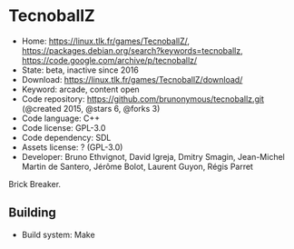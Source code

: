 # TecnoballZ

- Home: https://linux.tlk.fr/games/TecnoballZ/, https://packages.debian.org/search?keywords=tecnoballz, https://code.google.com/archive/p/tecnoballz/
- State: beta, inactive since 2016
- Download: https://linux.tlk.fr/games/TecnoballZ/download/
- Keyword: arcade, content open
- Code repository: https://github.com/brunonymous/tecnoballz.git (@created 2015, @stars 6, @forks 3)
- Code language: C++
- Code license: GPL-3.0
- Code dependency: SDL
- Assets license: ? (GPL-3.0)
- Developer: Bruno Ethvignot, David Igreja, Dmitry Smagin, Jean-Michel Martin de Santero, Jérôme Bolot, Laurent Guyon, Régis Parret

Brick Breaker.

## Building

- Build system: Make
